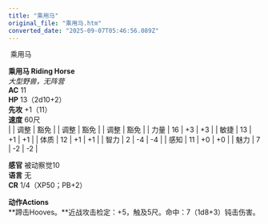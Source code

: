 ```yaml
---
title: "乘用马"
original_file: "乘用马.htm"
converted_date: "2025-09-07T05:46:56.089Z"
---
```


﻿ 乘用马   

****乘用马 Riding Horse****  
*大型野兽，无阵营*  
**AC** 11  
**HP** 13（2d10+2）  
**先攻** +1（11）  
**速度** 60尺  
|  | 调整 | 豁免 |  | 调整 | 豁免 |  | 调整 | 豁免 |
| 力量 | 16 | +3 | +3 |  | 敏捷 | 13 | +1 | +1 |  | 体质 | 12 | +1 | +1 |
| 智力 | 2 | -4 | -4 |  | 感知 | 11 | +0 | +0 |  | 魅力 | 7 | -2 | -2 |

**感官** 被动察觉10  
**语言** 无  
**CR** 1/4（XP50；PB+2）

****动作Actions****  
**蹄击Hooves。**近战攻击检定：+5，触及5尺。命中：7（1d8+3）钝击伤害。